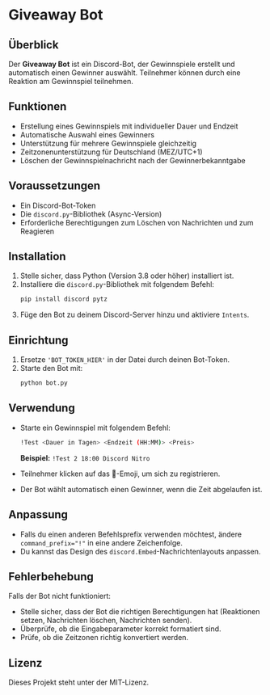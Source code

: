 # Giveaway Bot

## Überblick
Der **Giveaway Bot** ist ein Discord-Bot, der Gewinnspiele erstellt und automatisch einen Gewinner auswählt. Teilnehmer können durch eine Reaktion am Gewinnspiel teilnehmen.

## Funktionen
- Erstellung eines Gewinnspiels mit individueller Dauer und Endzeit
- Automatische Auswahl eines Gewinners
- Unterstützung für mehrere Gewinnspiele gleichzeitig
- Zeitzonenunterstützung für Deutschland (MEZ/UTC+1)
- Löschen der Gewinnspielnachricht nach der Gewinnerbekanntgabe

## Voraussetzungen
- Ein Discord-Bot-Token
- Die `discord.py`-Bibliothek (Async-Version)
- Erforderliche Berechtigungen zum Löschen von Nachrichten und zum Reagieren

## Installation
1. Stelle sicher, dass Python (Version 3.8 oder höher) installiert ist.
2. Installiere die `discord.py`-Bibliothek mit folgendem Befehl:
   ```sh
   pip install discord pytz
   ```
3. Füge den Bot zu deinem Discord-Server hinzu und aktiviere `Intents`.

## Einrichtung
1. Ersetze `'BOT_TOKEN_HIER'` in der Datei durch deinen Bot-Token.
2. Starte den Bot mit:
   ```sh
   python bot.py
   ```

## Verwendung
- Starte ein Gewinnspiel mit folgendem Befehl:
  ```sh
  !Test <Dauer in Tagen> <Endzeit (HH:MM)> <Preis>
  ```
  **Beispiel:** `!Test 2 18:00 Discord Nitro`
  
- Teilnehmer klicken auf das 🎉-Emoji, um sich zu registrieren.
- Der Bot wählt automatisch einen Gewinner, wenn die Zeit abgelaufen ist.

## Anpassung
- Falls du einen anderen Befehlsprefix verwenden möchtest, ändere `command_prefix="!"` in eine andere Zeichenfolge.
- Du kannst das Design des `discord.Embed`-Nachrichtenlayouts anpassen.

## Fehlerbehebung
Falls der Bot nicht funktioniert:
- Stelle sicher, dass der Bot die richtigen Berechtigungen hat (Reaktionen setzen, Nachrichten löschen, Nachrichten senden).
- Überprüfe, ob die Eingabeparameter korrekt formatiert sind.
- Prüfe, ob die Zeitzonen richtig konvertiert werden.

## Lizenz
Dieses Projekt steht unter der MIT-Lizenz.

